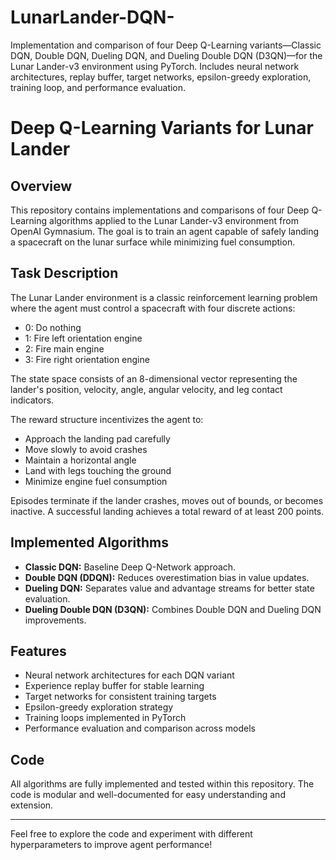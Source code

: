 # LunarLander-DQN-
Implementation and comparison of four Deep Q-Learning variants—Classic DQN, Double DQN, Dueling DQN, and Dueling Double DQN (D3QN)—for the Lunar Lander-v3 environment using PyTorch. Includes neural network architectures, replay buffer, target networks, epsilon-greedy exploration, training loop, and performance evaluation.
# Deep Q-Learning Variants for Lunar Lander

## Overview
This repository contains implementations and comparisons of four Deep Q-Learning algorithms applied to the Lunar Lander-v3 environment from OpenAI Gymnasium. The goal is to train an agent capable of safely landing a spacecraft on the lunar surface while minimizing fuel consumption.

## Task Description
The Lunar Lander environment is a classic reinforcement learning problem where the agent must control a spacecraft with four discrete actions:
- 0: Do nothing
- 1: Fire left orientation engine
- 2: Fire main engine
- 3: Fire right orientation engine

The state space consists of an 8-dimensional vector representing the lander's position, velocity, angle, angular velocity, and leg contact indicators.

The reward structure incentivizes the agent to:
- Approach the landing pad carefully
- Move slowly to avoid crashes
- Maintain a horizontal angle
- Land with legs touching the ground
- Minimize engine fuel consumption

Episodes terminate if the lander crashes, moves out of bounds, or becomes inactive. A successful landing achieves a total reward of at least 200 points.

## Implemented Algorithms
- **Classic DQN:** Baseline Deep Q-Network approach.
- **Double DQN (DDQN):** Reduces overestimation bias in value updates.
- **Dueling DQN:** Separates value and advantage streams for better state evaluation.
- **Dueling Double DQN (D3QN):** Combines Double DQN and Dueling DQN improvements.

## Features
- Neural network architectures for each DQN variant
- Experience replay buffer for stable learning
- Target networks for consistent training targets
- Epsilon-greedy exploration strategy
- Training loops implemented in PyTorch
- Performance evaluation and comparison across models

## Code
All algorithms are fully implemented and tested within this repository. The code is modular and well-documented for easy understanding and extension.

---

Feel free to explore the code and experiment with different hyperparameters to improve agent performance!

